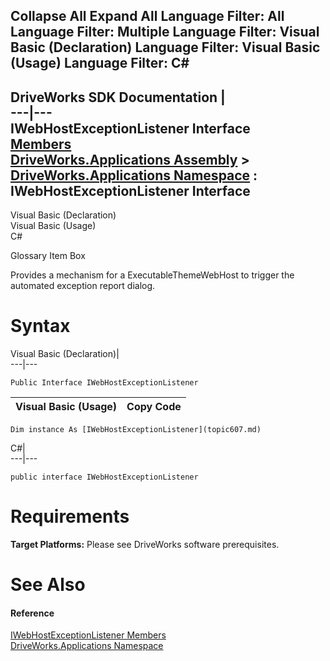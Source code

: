 Collapse All Expand All Language Filter: All  Language Filter: Multiple  Language Filter: Visual Basic (Declaration) Language Filter: Visual Basic (Usage) Language Filter: C#  
---  
DriveWorks SDK Documentation  |   
---|---  
IWebHostExceptionListener Interface   
[Members](topic608.md)   
[DriveWorks.Applications Assembly](topic13.md) > [DriveWorks.Applications Namespace](topic16.md) : IWebHostExceptionListener Interface  
---  
  
Visual Basic (Declaration)    
Visual Basic (Usage)    
C# 

Glossary Item Box

Provides a mechanism for a ExecutableThemeWebHost to trigger the automated exception report dialog. 

# Syntax

Visual Basic (Declaration)|   
---|---  
      
    
    Public Interface IWebHostExceptionListener   
  
Visual Basic (Usage)| Copy Code  
---|---  
      
    
    Dim instance As [IWebHostExceptionListener](topic607.md)  
  
C#|   
---|---  
      
    
    public interface IWebHostExceptionListener   
  
# Requirements

**Target Platforms:** Please see DriveWorks software prerequisites.

# See Also

#### Reference

[IWebHostExceptionListener Members](topic608.md)   
[DriveWorks.Applications Namespace](topic16.md)


